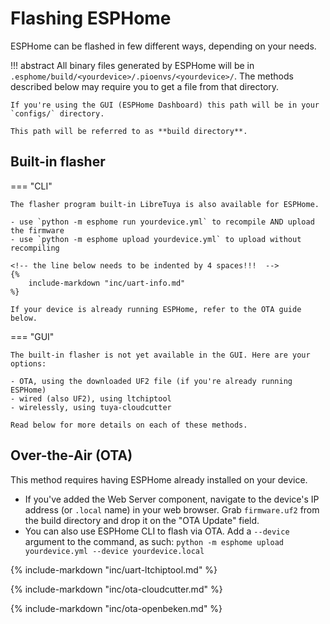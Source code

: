 # Flashing ESPHome

ESPHome can be flashed in few different ways, depending on your needs.

!!! abstract
	All binary files generated by ESPHome will be in `.esphome/build/<yourdevice>/.pioenvs/<yourdevice>/`. The methods described below may require you to get a file from that directory.

	If you're using the GUI (ESPHome Dashboard) this path will be in your `configs/` directory.

	This path will be referred to as **build directory**.

## Built-in flasher

=== "CLI"

	The flasher program built-in LibreTuya is also available for ESPHome.

	- use `python -m esphome run yourdevice.yml` to recompile AND upload the firmware
	- use `python -m esphome upload yourdevice.yml` to upload without recompiling

	<!-- the line below needs to be indented by 4 spaces!!!  -->
    {%
		include-markdown "inc/uart-info.md"
	%}

	If your device is already running ESPHome, refer to the OTA guide below.

=== "GUI"

	The built-in flasher is not yet available in the GUI. Here are your options:

	- OTA, using the downloaded UF2 file (if you're already running ESPHome)
	- wired (also UF2), using ltchiptool
	- wirelessly, using tuya-cloudcutter

	Read below for more details on each of these methods.

## Over-the-Air (OTA)

This method requires having ESPHome already installed on your device.

- If you've added the Web Server component, navigate to the device's IP address (or `.local` name) in your web browser. Grab `firmware.uf2` from the build directory and drop it on the "OTA Update" field.
- You can also use ESPHome CLI to flash via OTA. Add a `--device` argument to the command, as such: `python -m esphome upload yourdevice.yml --device yourdevice.local`

{%
	include-markdown "inc/uart-ltchiptool.md"
%}

{%
	include-markdown "inc/ota-cloudcutter.md"
%}

{%
	include-markdown "inc/ota-openbeken.md"
%}
